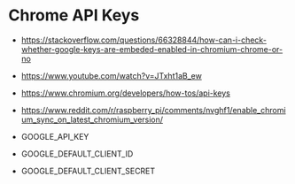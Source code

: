# Chrome API Keys

- <https://stackoverflow.com/questions/66328844/how-can-i-check-whether-google-keys-are-embeded-enabled-in-chromium-chrome-or-no>
- <https://www.youtube.com/watch?v=JTxht1aB_ew>
- <https://www.chromium.org/developers/how-tos/api-keys>
- <https://www.reddit.com/r/raspberry_pi/comments/nvghf1/enable_chromium_sync_on_latest_chromium_version/>



- GOOGLE_API_KEY
- GOOGLE_DEFAULT_CLIENT_ID
- GOOGLE_DEFAULT_CLIENT_SECRET

